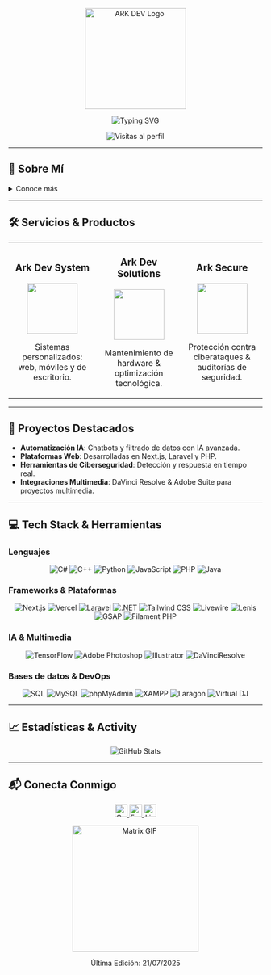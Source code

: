<p align="center">
  <img src="https://arkdev.pages.dev/src/1001136218removebgpreview.png" alt="ARK DEV Logo" width="200"/>
</p>

<p align="center">
  <a href="https://git.io/typing-svg">
    <img src="https://readme-typing-svg.herokuapp.com?font=Fira+Code&weight=600&size=32&duration=3000&pause=5000&color=00FF7F&center=true&vCenter=true&width=1000&lines=%C2%A1Hola%2C+soy+Joel+Andr%C3%A9s+%7C+ARK+DEV!" alt="Typing SVG" />
  </a>
</p>

<p align="center">
  <img src="https://komarev.com/ghpvc/?username=joelandres&style=for-the-badge&color=00FF7F" alt="Visitas al perfil"/>
</p>

---

## 🚀 Sobre Mí

<details>
  <summary>Conoce más</summary>

  Soy **Joel Andrés**, fundador de **ARK DEV**, desarrollador Full-Stack y entusiasta de la innovación tecnológica. Combino experiencia en **desarrollo de software**, **ciberseguridad** y **diseño multimedia** para entregar soluciones completas y seguras.

  - 🎓 Estudiante de Ingeniería de Sistemas
  - 🔒 Especialista en ciberseguridad & electrónica
  - 💡 Apasionado por IA, automatización y optimización de procesos

</details>

---

## 🛠️ Servicios & Productos

<table>
  <tr>
    <td align="center">
      <h3>Ark Dev System</h3>
      <img src="https://arkdev.pages.dev/src/arkdevsystem.png" width="100" />
      <p>Sistemas personalizados: web, móviles y de escritorio.</p>
    </td>
    <td align="center">
      <h3>Ark Dev Solutions</h3>
      <img src="https://arkdev.pages.dev/src/arkdevsolutions.png" width="100" />
      <p>Mantenimiento de hardware & optimización tecnológica.</p>
    </td>
    <td align="center">
      <h3>Ark Secure</h3>
      <img src="https://arkdev.pages.dev/src/arksecure.png" width="100" />
      <p>Protección contra ciberataques & auditorías de seguridad.</p>
    </td>
  </tr>
</table>

---

## 🌟 Proyectos Destacados

- **Automatización IA**: Chatbots y filtrado de datos con IA avanzada.
- **Plataformas Web**: Desarrolladas en Next.js, Laravel y PHP.
- **Herramientas de Ciberseguridad**: Detección y respuesta en tiempo real.
- **Integraciones Multimedia**: DaVinci Resolve & Adobe Suite para proyectos multimedia.

---

## 💻 Tech Stack & Herramientas

### Lenguajes

<p align="center">
  <img alt="C#"         src="https://img.shields.io/badge/C%23-239120?logo=csharp&style=for-the-badge" />
  <img alt="C++"        src="https://img.shields.io/badge/C%2B%2B-00599C?logo=c%2B%2B&style=for-the-badge" />
  <img alt="Python"     src="https://img.shields.io/badge/Python-3670A0?logo=python&style=for-the-badge" />
  <img alt="JavaScript" src="https://img.shields.io/badge/JavaScript-F7DF1E?logo=javascript&style=for-the-badge" />
  <img alt="PHP"        src="https://img.shields.io/badge/PHP-777BB4?logo=php&style=for-the-badge" />
  <img alt="Java"       src="https://img.shields.io/badge/Java-ED8B00?logo=java&style=for-the-badge" />
</p>

### Frameworks & Plataformas

<p align="center">
  <img alt="Next.js"       src="https://img.shields.io/badge/Next.js-000000?logo=next.js&style=for-the-badge" />
  <img alt="Vercel"       src="https://img.shields.io/badge/Vercel-000000?logo=vercel&style=for-the-badge" />
  <img alt="Laravel"      src="https://img.shields.io/badge/Laravel-FF2D20?logo=laravel&style=for-the-badge" />
  <img alt=".NET"         src="https://img.shields.io/badge/.NET-5C2D91?logo=.net&style=for-the-badge" />
  <img alt="Tailwind CSS" src="https://img.shields.io/badge/Tailwind_CSS-38B2AC?logo=tailwind-css&style=for-the-badge" />
  <img alt="Livewire"     src="https://img.shields.io/badge/Livewire-4E56A2?logo=laravel&style=for-the-badge" />
  <img alt="Lenis"        src="https://img.shields.io/badge/Lenis-%23FFFFFF?logo=logo&style=for-the-badge" />
  <img alt="GSAP"         src="https://img.shields.io/badge/GSAP-88CE02?logo=greensock&style=for-the-badge" />
  <img alt="Filament PHP" src="https://img.shields.io/badge/FilamentPHP-6E40C9?logo=filament&style=for-the-badge" />
</p>

### IA & Multimedia

<p align="center">
  <img alt="TensorFlow"     src="https://img.shields.io/badge/TensorFlow-FF6F00?logo=tensorflow&style=for-the-badge" />
  <img alt="Adobe Photoshop" src="https://img.shields.io/badge/Photoshop-31A8FF?logo=adobe-photoshop&style=for-the-badge" />
  <img alt="Illustrator"    src="https://img.shields.io/badge/Illustrator-FF9A00?logo=adobe-illustrator&style=for-the-badge" />
  <img alt="DaVinciResolve" src="https://img.shields.io/badge/DaVinci_Resolve-4D4D4D?logo=davinci-resolve&style=for-the-badge" />
</p>

### Bases de datos & DevOps

<p align="center">
  <img alt="SQL"        src="https://img.shields.io/badge/SQL-003B57?logo=mysql&style=for-the-badge" />
  <img alt="MySQL"      src="https://img.shields.io/badge/MySQL-4479A1?logo=mysql&style=for-the-badge" />
  <img alt="phpMyAdmin" src="https://img.shields.io/badge/phpMyAdmin-DF7B0E?logo=phpmyadmin&style=for-the-badge" />
  <img alt="XAMPP"      src="https://img.shields.io/badge/XAMPP-007396?logo=xampp&style=for-the-badge" />
  <img alt="Laragon"    src="https://img.shields.io/badge/Laragon-4D7AB1?logo=laragon&style=for-the-badge" />
  <img alt="Virtual DJ" src="https://img.shields.io/badge/Virtual_DJ-1DB954?logo=virtualdj&style=for-the-badge" />
</p>

---

## 📈 Estadísticas & Activity

<p align="center">
  <img src="https://github-readme-stats.vercel.app/api?username=joelandres&show_icons=true&theme=radical" alt="GitHub Stats" />
</p>

---

## 📬 Conecta Conmigo

<p align="center">
  <a href="https://cal.com/ark-dev" title="Agendar reunión">
    <img src="https://img.icons8.com/?size=100&id=43969&format=png" width="25" alt="Cal.com"/>
  </a>
  <a href="mailto:andreusjhoel67@gmail.com" title="Email">
    <img src="https://img.icons8.com/?size=100&id=ycOXgfAbsjS0&format=png" width="25" alt="Email"/>
  </a>
  <a href="https://www.linkedin.com/in/joelandres" title="LinkedIn">
    <img src="https://img.icons8.com/?size=100&id=LsaiAfBB3xy3&format=png" width="25" alt="LinkedIn"/>
  </a>
</p>

<p align="center">
  <img src="https://github.com/sharif-islam96403/sharif-islam96403/blob/main/PurpleMatrix.gif" alt="Matrix GIF" width="250"/>
</p>

<p align="center">Última Edición: 21/07/2025</p>
